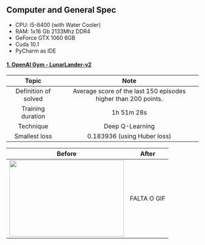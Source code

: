 ## Computer and General Spec
- CPU: i5-8400 (with Water Cooler)
- RAM: 1x16 Gb 2133Mhz DDR4 
- GeForce GTX 1060 6GB
- Cuda 10.1
- PyCharm as IDE

#### [1. OpenAI Gym - LunarLander-v2](https://gym.openai.com/envs/LunarLander-v2/)

<table>
    <thead>
        <tr>
            <th>Topic</th>
            <th>Note</th>
        </tr>
    </thead>
    <tbody>
        <tr>
            <td align="center">Definition of solved</td>
            <td align="center">Average score of the last 150 episodes higher than 200 points.</td>
        </tr>
        <tr>
            <td align="center">Training duration</td>
            <td align="center">1h 51m 28s</td>
        </tr>
        <tr>
            <td align="center">Technique</td>
            <td align="center">Deep Q-Learning</td>
        </tr>
        <tr>
            <td align="center">Smallest loss</td>
            <td align="center">0.183936 (using Huber loss)</td>
        </tr>
    </tbody>
</table>

<table>
    <thead>
        <tr>
            <th>Before</th>
            <th>After</th>
        </tr>
    </thead>
    <tbody>
        <tr>
            <td align="center">
                <img src="https://github.com/TheVini/DeepReinforcement_OpenAI/blob/master/Gifs/lunarlander.gif" width="300" height="200">
            </td>
            <td align="center">FALTA O GIF</td>
        </tr>
    </tbody>
</table>
